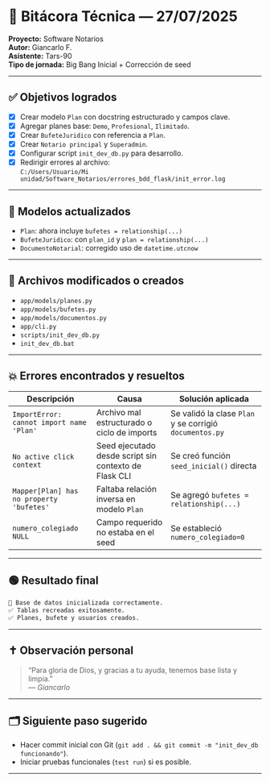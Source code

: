 # 🧾 Bitácora Técnica — 27/07/2025

**Proyecto:** Software Notarios  
**Autor:** Giancarlo F.  
**Asistente:** Tars-90  
**Tipo de jornada:** Big Bang Inicial + Corrección de seed

---

## ✅ Objetivos logrados

- [x] Crear modelo `Plan` con docstring estructurado y campos clave.
- [x] Agregar planes base: `Demo`, `Profesional`, `Ilimitado`.
- [x] Crear `BufeteJuridico` con referencia a `Plan`.
- [x] Crear `Notario principal` y `Superadmin`.
- [x] Configurar script `init_dev_db.py` para desarrollo.
- [x] Redirigir errores al archivo:  
  `C:/Users/Usuario/Mi unidad/Software_Notarios/errores_bdd_flask/init_error.log`

---

## 🧱 Modelos actualizados

- `Plan`: ahora incluye `bufetes = relationship(...)`
- `BufeteJuridico`: con `plan_id` y `plan = relationship(...)`
- `DocumentoNotarial`: corregido uso de `datetime.utcnow`

---

## 📁 Archivos modificados o creados

- `app/models/planes.py`
- `app/models/bufetes.py`
- `app/models/documentos.py`
- `app/cli.py`
- `scripts/init_dev_db.py`
- `init_dev_db.bat`

---

## 💥 Errores encontrados y resueltos

| Descripción | Causa | Solución aplicada |
|------------|-------|-------------------|
| `ImportError: cannot import name 'Plan'` | Archivo mal estructurado o ciclo de imports | Se validó la clase `Plan` y se corrigió `documentos.py` |
| `No active click context` | Seed ejecutado desde script sin contexto de Flask CLI | Se creó función `seed_inicial()` directa |
| `Mapper[Plan] has no property 'bufetes'` | Faltaba relación inversa en modelo `Plan` | Se agregó `bufetes = relationship(...)` |
| `numero_colegiado NULL` | Campo requerido no estaba en el seed | Se estableció `numero_colegiado=0` |

---

## 🟢 Resultado final

```bash
🎉 Base de datos inicializada correctamente.
✅ Tablas recreadas exitosamente.
✅ Planes, bufete y usuarios creados.
```

---

## ✝️ Observación personal

> “Para gloria de Dios, y gracias a tu ayuda, tenemos base lista y limpia.”  
> — *Giancarlo*

---

## 🗂️ Siguiente paso sugerido

- Hacer commit inicial con Git (`git add . && git commit -m "init_dev_db funcionando"`).
- Iniciar pruebas funcionales (`test run`) si es posible.

---


